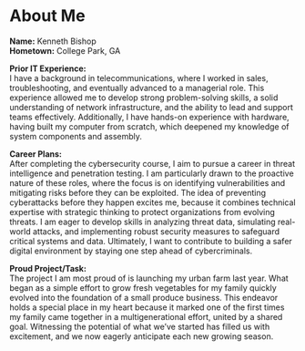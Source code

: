 # About Me

**Name:** Kenneth Bishop  
**Hometown:** College Park, GA 

**Prior IT Experience:**  
  I have a background in telecommunications, where I worked in sales, troubleshooting, and eventually advanced to a managerial role. This experience allowed me to develop strong problem-solving skills, a solid understanding of network infrastructure, and the ability to lead and support teams effectively. Additionally, I have hands-on experience with hardware, having built my computer from scratch, which deepened my knowledge of system components and assembly.

**Career Plans:**  
  After completing the cybersecurity course, I aim to pursue a career in threat intelligence and penetration testing. I am particularly drawn to the proactive nature of these roles, where the focus is on identifying vulnerabilities and mitigating risks before they can be exploited. The idea of preventing cyberattacks before they happen excites me, because it combines technical expertise with strategic thinking to protect organizations from evolving threats. I am eager to develop skills in analyzing threat data, simulating real-world attacks, and implementing robust security measures to safeguard critical systems and data. Ultimately, I want to contribute to building a safer digital environment by staying one step ahead of cybercriminals.

**Proud Project/Task:**  
  The project I am most proud of is launching my urban farm last year. What began as a simple effort to grow fresh vegetables for my family quickly evolved into the foundation of a small produce business. This endeavor holds a special place in my heart because it marked one of the first times my family came together in a multigenerational effort, united by a shared goal. Witnessing the potential of what we’ve started has filled us with excitement, and we now eagerly anticipate each new growing season.
